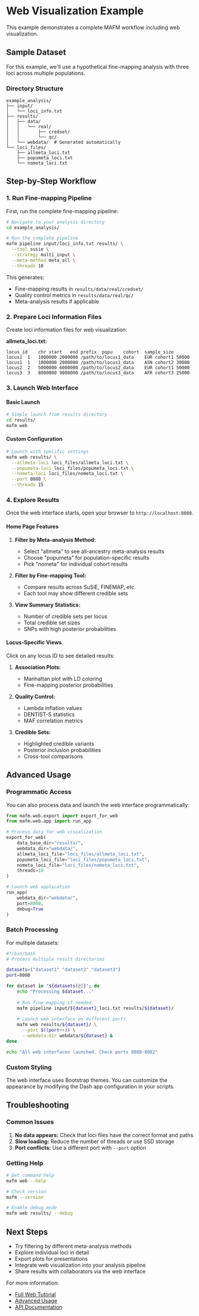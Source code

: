 # Web Visualization Example

This example demonstrates a complete MAFM workflow including web visualization.

## Sample Dataset

For this example, we'll use a hypothetical fine-mapping analysis with three loci across multiple populations.

### Directory Structure

```
example_analysis/
├── input/
│   └── loci_info.txt
├── results/
│   ├── data/
│   │   └── real/
│   │       ├── credset/
│   │       └── qc/
│   └── webdata/  # Generated automatically
└── loci_files/
    ├── allmeta_loci.txt
    ├── popumeta_loci.txt
    └── nometa_loci.txt
```

## Step-by-Step Workflow

### 1. Run Fine-mapping Pipeline

First, run the complete fine-mapping pipeline:

```bash
# Navigate to your analysis directory
cd example_analysis/

# Run the complete pipeline
mafm pipeline input/loci_info.txt results/ \
  --tool susie \
  --strategy multi_input \
  --meta-method meta_all \
  --threads 10
```

This generates:
- Fine-mapping results in `results/data/real/credset/`
- Quality control metrics in `results/data/real/qc/`
- Meta-analysis results if applicable

### 2. Prepare Loci Information Files

Create loci information files for web visualization:

**allmeta_loci.txt:**
```
locus_id	chr	start	end	prefix	popu	cohort	sample_size
locus1	1	1000000	2000000	/path/to/locus1_data	EUR	cohort1	50000
locus1	1	1000000	2000000	/path/to/locus1_data	ASN	cohort2	30000
locus2	2	5000000	6000000	/path/to/locus2_data	EUR	cohort1	50000
locus3	3	8000000	9000000	/path/to/locus3_data	AFR	cohort3	25000
```

### 3. Launch Web Interface

#### Basic Launch

```bash
# Simple launch from results directory
cd results/
mafm web
```

#### Custom Configuration

```bash
# Launch with specific settings
mafm web results/ \
  --allmeta-loci loci_files/allmeta_loci.txt \
  --popumeta-loci loci_files/popumeta_loci.txt \
  --nometa-loci loci_files/nometa_loci.txt \
  --port 8080 \
  --threads 15
```

### 4. Explore Results

Once the web interface starts, open your browser to `http://localhost:8080`.

#### Home Page Features

1. **Filter by Meta-analysis Method:**
   - Select "allmeta" to see all-ancestry meta-analysis results
   - Choose "popumeta" for population-specific results
   - Pick "nometa" for individual cohort results

2. **Filter by Fine-mapping Tool:**
   - Compare results across SuSiE, FINEMAP, etc.
   - Each tool may show different credible sets

3. **View Summary Statistics:**
   - Number of credible sets per locus
   - Total credible set sizes
   - SNPs with high posterior probabilities

#### Locus-Specific Views

Click on any locus ID to see detailed results:

1. **Association Plots:**
   - Manhattan plot with LD coloring
   - Fine-mapping posterior probabilities

2. **Quality Control:**
   - Lambda inflation values
   - DENTIST-S statistics
   - MAF correlation metrics

3. **Credible Sets:**
   - Highlighted credible variants
   - Posterior inclusion probabilities
   - Cross-tool comparisons

## Advanced Usage

### Programmatic Access

You can also process data and launch the web interface programmatically:

```python
from mafm.web.export import export_for_web
from mafm.web.app import run_app

# Process data for web visualization
export_for_web(
    data_base_dir="results/",
    webdata_dir="webdata/",
    allmeta_loci_file="loci_files/allmeta_loci.txt",
    popumeta_loci_file="loci_files/popumeta_loci.txt",
    nometa_loci_file="loci_files/nometa_loci.txt",
    threads=10
)

# Launch web application
run_app(
    webdata_dir="webdata/",
    port=8080,
    debug=True
)
```

### Batch Processing

For multiple datasets:

```bash
#!/bin/bash
# Process multiple result directories

datasets=("dataset1" "dataset2" "dataset3")
port=8080

for dataset in "${datasets[@]}"; do
    echo "Processing $dataset..."
    
    # Run fine-mapping if needed
    mafm pipeline input/${dataset}_loci.txt results/${dataset}/
    
    # Launch web interface on different ports
    mafm web results/${dataset}/ \
      --port $((port++)) \
      --webdata-dir webdata/${dataset} &
done

echo "All web interfaces launched. Check ports 8080-8082"
```

### Custom Styling

The web interface uses Bootstrap themes. You can customize the appearance by modifying the Dash app configuration in your scripts.

## Troubleshooting

### Common Issues

1. **No data appears:** Check that loci files have the correct format and paths
2. **Slow loading:** Reduce the number of threads or use SSD storage
3. **Port conflicts:** Use a different port with `--port` option

### Getting Help

```bash
# Get command help
mafm web --help

# Check version
mafm --version

# Enable debug mode
mafm web results/ --debug
```

## Next Steps

- Try filtering by different meta-analysis methods
- Explore individual loci in detail
- Export plots for presentations
- Integrate web visualization into your analysis pipeline
- Share results with collaborators via the web interface

For more information:
- [Full Web Tutorial](web-visualization.md)
- [Advanced Usage](advanced.md)
- [API Documentation](../api.md) 